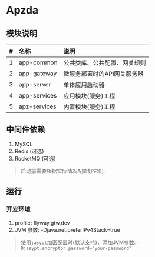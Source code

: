 # Apzda

## 模块说明

| # | 名称           | 说明              |
|:--|:-------------|:----------------|
| 1 | app-common   | 公共类库、公共配置、网关规则  |
| 2 | app-gateway  | 微服务部署时的API网关服务器 |
| 3 | app-server   | 单体应用启动器         |
| 4 | app-services | 应用模块(服务)工程      |
| 5 | apz-services | 内置模块(服务)工程      |

## 中间件依赖

1. MySQL
2. Redis (可选)
3. RocketMQ (可选)

> 启动前需要根据实际情况配置好它们.

## 运行

### 开发环境

1. profile: flyway,gtw,dev
2. JVM 参数: -Djava.net.preferIPv4Stack=true

> 使用`jasypt`加密配置时(默认支持)，添加JVM参数: `-Djasypt.encryptor.password="your-password"`
